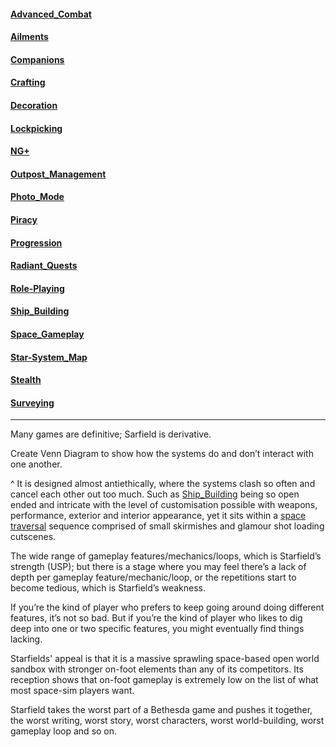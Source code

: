 #### [Advanced_Combat](Advanced_Combat.md)

#### [Ailments](Ailments.md)

#### [Companions](Companions.md)

#### [Crafting](Crafting.md)

#### [Decoration](Decoration.md)

#### [Lockpicking](Lockpicking.md)

#### [NG+](NG+.md)

#### [Outpost_Management](Outpost_Management.md)

#### [Photo_Mode](Photo_Mode.md)

#### [Piracy](Piracy.md)

#### [Progression](Progression.md)

#### [Radiant_Quests](Radiant_Quests.md)

#### [Role-Playing](Role-Playing.md)

#### [Ship_Building](Ship_Building.md)

#### [Space_Gameplay](Space_Gameplay.md)

#### [Star-System_Map](Star-System_Map.md)

#### [Stealth](Stealth.md)

#### [Surveying](Surveying.md)
 
  ---
 Many games are definitive; Sarfield is derivative.
 
 Create Venn Diagram to show how the systems do and don’t interact with one another.

^ It is designed almost antiethically, where the systems clash so often and cancel each other out too much. Such as [Ship_Building](Ship_Building.md) being so open ended and intricate with the level of customisation possible with weapons, performance, exterior and interior appearance, yet it sits within a [space traversal](Travelling.md) sequence comprised of small skirmishes and glamour shot loading cutscenes.

The wide range of gameplay features/mechanics/loops, which is Starfield’s strength (USP); but there is a stage where you may feel there’s a lack of depth per gameplay feature/mechanic/loop, or the repetitions start to become tedious, which is Starfield’s weakness.

If you’re the kind of player who prefers to keep going around doing different features, it’s not so bad. But if you’re the kind of player who likes to dig deep into one or two specific features, you might eventually find things lacking.

Starfields' appeal is that it is a massive sprawling space-based open world sandbox with stronger on-foot elements than any of its competitors. Its reception shows that on-foot gameplay is extremely low on the list of what most space-sim players want.

Starfield takes the worst part of a Bethesda game and pushes it together, the worst writing, worst story, worst characters, worst world-building, worst gameplay loop and so on.